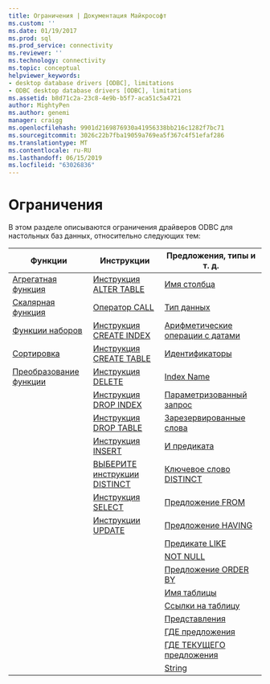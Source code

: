 ```yaml
---
title: Ограничения | Документация Майкрософт
ms.custom: ''
ms.date: 01/19/2017
ms.prod: sql
ms.prod_service: connectivity
ms.reviewer: ''
ms.technology: connectivity
ms.topic: conceptual
helpviewer_keywords:
- desktop database drivers [ODBC], limitations
- ODBC desktop database drivers [ODBC], limitations
ms.assetid: b8d71c2a-23c8-4e9b-b5f7-aca51c5a4721
author: MightyPen
ms.author: genemi
manager: craigg
ms.openlocfilehash: 9901d2169876930a41956338bb216c1282f7bc71
ms.sourcegitcommit: 3026c22b7fba19059a769ea5f367c4f51efaf286
ms.translationtype: MT
ms.contentlocale: ru-RU
ms.lasthandoff: 06/15/2019
ms.locfileid: "63026836"
---
```

# <a name="limitations"></a>Ограничения
В этом разделе описываются ограничения драйверов ODBC для настольных баз данных, относительно следующих тем:  
  
|Функции|Инструкции|Предложения, типы и т. д.|  
|---------------|----------------|-------------------------------|  
|[Агрегатная функция](../../odbc/microsoft/aggregate-function-limitations.md)|[Инструкция ALTER TABLE](../../odbc/microsoft/alter-table-statement-limitations.md)|[Имя столбца](../../odbc/microsoft/column-name-limitations.md)|  
|[Скалярная функция](../../odbc/microsoft/scalar-function-limitations.md)|[Оператор CALL](../../odbc/microsoft/call-statement-limitations.md)|[Тип данных](../../odbc/microsoft/data-type-limitations.md)|  
|[Функции наборов](../../odbc/microsoft/set-functions-limitations.md)|[Инструкция CREATE INDEX](../../odbc/microsoft/create-index-statement-limitations.md)|[Арифметические операции с датами](../../odbc/microsoft/date-arithmetic-limitations.md)|  
|[Сортировка](../../odbc/microsoft/sorting-limitations.md)|[Инструкция CREATE TABLE](../../odbc/microsoft/create-table-statement-limitations.md)|[Идентификаторы](../../odbc/microsoft/identifiers-limitations.md)|  
|[Преобразование функции](../../odbc/microsoft/convert-function-limitations.md)|[Инструкция DELETE](../../odbc/microsoft/delete-statement-limitations.md)|[Index Name](../../odbc/microsoft/index-name-limitations.md)|  
||[Инструкция DROP INDEX](../../odbc/microsoft/drop-index-statement-limitations.md)|[Параметризованный запрос](../../odbc/microsoft/parameterized-query-limitations.md)|  
||[Инструкция DROP TABLE](../../odbc/microsoft/drop-table-statement-limitations.md)|[Зарезервированные слова](../../odbc/microsoft/reserved-word-limitations.md)|  
||[Инструкция INSERT](../../odbc/microsoft/insert-statement-limitations.md)|[И предиката](../../odbc/microsoft/and-predicate-limitations.md)|  
||[ВЫБЕРИТЕ инструкции DISTINCT](../../odbc/microsoft/select-distinct-limitations.md)|[Ключевое слово DISTINCT](../../odbc/microsoft/distinct-keyword-limitations.md)|  
||[Инструкция SELECT](../../odbc/microsoft/select-statement-limitations.md)|[Предложение FROM](../../odbc/microsoft/from-clause-limitations.md)|  
||[Инструкции UPDATE](../../odbc/microsoft/update-statement-limitations.md)|[Предложение HAVING](../../odbc/microsoft/having-clause-limitations.md)|  
|||[Предикате LIKE](../../odbc/microsoft/like-predicate-limitations.md)|  
|||[NOT NULL](../../odbc/microsoft/not-null-limitations.md)|  
|||[Предложение ORDER BY](../../odbc/microsoft/order-by-clause-limitations.md)|  
|||[Имя таблицы](../../odbc/microsoft/table-name-limitations.md)|  
|||[Ссылки на таблицу](../../odbc/microsoft/table-references-limitations.md)|  
|||[Представления](../../odbc/microsoft/views-limitations.md)|  
|||[ГДЕ предложения](../../odbc/microsoft/where-clause-limitations.md)|  
|||[ГДЕ ТЕКУЩЕГО предложения](../../odbc/microsoft/where-current-of-clause-limitations.md)|  
|||[String](../../odbc/microsoft/string-limitations.md)|

